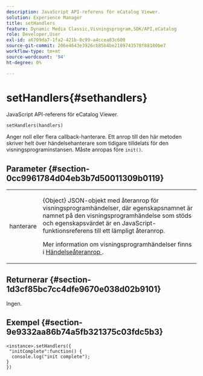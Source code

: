 ```yaml
---
description: JavaScript API-referens för eCatalog Viewer.
solution: Experience Manager
title: setHandlers
feature: Dynamic Media Classic,Visningsprogram,SDK/API,eCatalog
role: Developer,User
exl-id: a6709da7-1fa2-421b-8c99-a4ccea83c600
source-git-commit: 206e4643e3926cb85b4be2189743578f88180be7
workflow-type: tm+mt
source-wordcount: '94'
ht-degree: 0%

---
```


# setHandlers{#sethandlers}

JavaScript API-referens för eCatalog Viewer.

`setHandlers(handlers)`

Anger noll eller flera callback-hanterare. Ett anrop till den här metoden skriver helt över händelsehanterare som tidigare tilldelats för den visningsprograminstansen. Måste anropas före `init()`.

## Parameter {#section-0cc9961784d04eb3b7d50011309b0119}

<table id="table_896DFF34A68A403DB93A6D597461A573"> 
 <tbody> 
  <tr> 
   <td colname="col1"> <p> <span class="codeph"> <span class="varname"> hanterare  </span> </span> </p> </td> 
   <td colname="col2"> <p> <span class="codeph"> {Object}  </span> JSON-objekt med återanrop för visningsprogramhändelser, där egenskapsnamnet är namnet på den visningsprogramhändelse som stöds och egenskapsvärdet är en JavaScript-funktionsreferens till ett lämpligt återanrop. </p> <p>Mer information om visningsprogramhändelser finns i <a href="../../../c-html5-s7-aem-asset-viewers/c-html5-20-ecatalog-viewer-about/c-html5-20-ecatalog-viewer-event-callbacks.md#concept-0bf5ff877043468db58ac62a92d002b6" format="dita" scope="local"> Händelseåteranrop </a>. </p> </td> 
  </tr> 
 </tbody> 
</table>

## Returnerar {#section-1d3cf85bc7cc4dfe9670e038d02b9101}

Ingen.

## Exempel {#section-9e9332aa86b74a5fb321375c03fdc5b3}

```
<instance>.setHandlers({ 
 "initComplete":function() { 
  console.log("init complete"); 
} 
})
```
